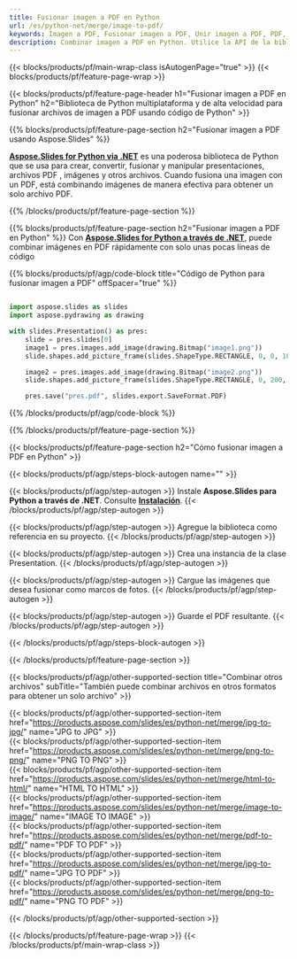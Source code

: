 ```yaml
---
title: Fusionar imagen a PDF en Python
url: /es/python-net/merge/image-to-pdf/
keywords: Imagen a PDF, Fusionar imagen a PDF, Unir imagen a PDF, PDF, Imagen, API de Python, Biblioteca de Python
description: Combinar imagen a PDF en Python. Utilice la API de la biblioteca de Python para combinar imágenes y PDF
---
```


{{< blocks/products/pf/main-wrap-class isAutogenPage="true" >}}
{{< blocks/products/pf/feature-page-wrap >}}

{{< blocks/products/pf/feature-page-header h1="Fusionar imagen a PDF en Python" h2="Biblioteca de Python multiplataforma y de alta velocidad para fusionar archivos de imagen a PDF usando código de Python" >}}

{{% blocks/products/pf/feature-page-section h2="Fusionar imagen a PDF usando Aspose.Slides" %}}

[**Aspose.Slides for Python via .NET**](https://products.aspose.com/slides/es/python-net/) es una poderosa biblioteca de Python que se usa para crear, convertir, fusionar y manipular presentaciones, archivos PDF , imágenes y otros archivos. Cuando fusiona una imagen con un PDF, está combinando imágenes de manera efectiva para obtener un solo archivo PDF.

{{% /blocks/products/pf/feature-page-section %}}




{{% blocks/products/pf/feature-page-section  h2="Fusionar imagen a PDF en Python" %}}
Con [**Aspose.Slides for Python a través de .NET**](https://products.aspose.com/slides/es/python-net/), puede combinar imágenes en PDF rápidamente con solo unas pocas líneas de código

{{% blocks/products/pf/agp/code-block title="Código de Python para fusionar imagen a PDF" offSpacer="true" %}}
```python

import aspose.slides as slides
import aspose.pydrawing as drawing

with slides.Presentation() as pres:
    slide = pres.slides[0]
    image1 = pres.images.add_image(drawing.Bitmap("image1.png"))
	slide.shapes.add_picture_frame(slides.ShapeType.RECTANGLE, 0, 0, 100, 100, image1)

    image2 = pres.images.add_image(drawing.Bitmap("image2.png"))
	slide.shapes.add_picture_frame(slides.ShapeType.RECTANGLE, 0, 200, 100, 100, image2)

    pres.save("pres.pdf", slides.export.SaveFormat.PDF)
```
{{% /blocks/products/pf/agp/code-block %}}

{{% /blocks/products/pf/feature-page-section %}}




{{< blocks/products/pf/feature-page-section  h2="Cómo fusionar imagen a PDF en Python" >}}


{{< blocks/products/pf/agp/steps-block-autogen name="" >}}


{{< blocks/products/pf/agp/step-autogen >}}
Instale **Aspose.Slides para Python a través de .NET**. Consulte [**Instalación**](https://docs.aspose.com/slides/python-net/installation/).
{{< /blocks/products/pf/agp/step-autogen >}}

{{< blocks/products/pf/agp/step-autogen >}}
Agregue la biblioteca como referencia en su proyecto.
{{< /blocks/products/pf/agp/step-autogen >}}

{{< blocks/products/pf/agp/step-autogen >}}
Crea una instancia de la clase Presentation.
{{< /blocks/products/pf/agp/step-autogen >}}

{{< blocks/products/pf/agp/step-autogen >}}
Cargue las imágenes que desea fusionar como marcos de fotos.
{{< /blocks/products/pf/agp/step-autogen >}}

{{< blocks/products/pf/agp/step-autogen >}}
Guarde el PDF resultante.
{{< /blocks/products/pf/agp/step-autogen >}}


{{< /blocks/products/pf/agp/steps-block-autogen >}}


{{< /blocks/products/pf/feature-page-section >}}




{{< blocks/products/pf/agp/other-supported-section title="Combinar otros archivos" subTitle="También puede combinar archivos en otros formatos para obtener un solo archivo" >}}

{{< blocks/products/pf/agp/other-supported-section-item href="https://products.aspose.com/slides/es/python-net/merge/jpg-to-jpg/" name="JPG to JPG" >}}  
{{< blocks/products/pf/agp/other-supported-section-item href="https://products.aspose.com/slides/es/python-net/merge/png-to-png/" name="PNG TO PNG" >}}  
{{< blocks/products/pf/agp/other-supported-section-item href="https://products.aspose.com/slides/es/python-net/merge/html-to-html/" name="HTML TO HTML" >}}  
{{< blocks/products/pf/agp/other-supported-section-item href="https://products.aspose.com/slides/es/python-net/merge/image-to-image/" name="IMAGE TO IMAGE" >}}  
{{< blocks/products/pf/agp/other-supported-section-item href="https://products.aspose.com/slides/es/python-net/merge/pdf-to-pdf/" name="PDF TO PDF" >}}  
{{< blocks/products/pf/agp/other-supported-section-item href="https://products.aspose.com/slides/es/python-net/merge/jpg-to-pdf/" name="JPG TO PDF" >}}  
{{< blocks/products/pf/agp/other-supported-section-item href="https://products.aspose.com/slides/es/python-net/merge/png-to-pdf/" name="PNG TO PDF" >}}  
  


{{< /blocks/products/pf/agp/other-supported-section >}}

{{< /blocks/products/pf/feature-page-wrap >}}
{{< /blocks/products/pf/main-wrap-class >}}